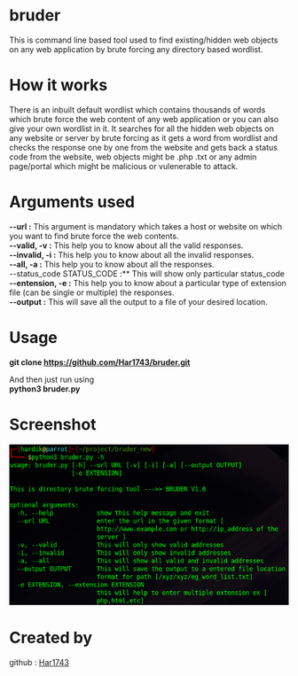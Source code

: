 # bruder

This is command line based tool used to find existing/hidden web objects on any web application by brute forcing any directory based wordlist.

# How it works 

There is an inbuilt default wordlist which contains thousands of words which brute force the web content of any web application or you can also give your own wordlist in it. It searches for all the hidden web objects on any website or server by brute forcing as it gets a word from wordlist and checks the response one by one from the website and gets back a status code from the website, web objects might be .php .txt or any admin page/portal which might be malicious or vulenerable to attack.

# Arguments used 

**--url :** This argument is mandatory which takes a host or website on which you want to find brute force the web contents.<br/>
**--valid, -v :** This help you to know about all the valid responses.<br/>
**--invalid, -i :** This help you to know about all the invalid responses.<br/>
**--all, -a :** This help you to know about all the responses.<br/>
--status_code STATUS_CODE :** This will show only particular status_code</br>
**--entension, -e :** This help you to know about a particular type of extension file (can be single or multiple) the responses.<br/>
**--output :** This will save all the output to a file of your desired location.<br/>


# Usage 

**git clone https://github.com/Har1743/bruder.git** <br/>

And then just run using <br/>
**python3 bruder.py**

# Screenshot

![](help.png)

# Created by

github : [Har1743](https://github.com/Har1743)
